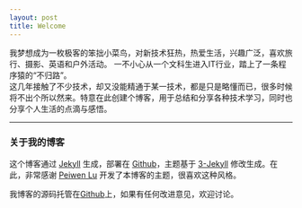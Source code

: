 ```yaml
---
layout: post
title: Welcome
---
```


我梦想成为一枚极客的笨拙小菜鸟，对新技术狂热，热爱生活，兴趣广泛，喜欢旅行、摄影、英语和户外活动。 一不小心从一个文科生进入IT行业，踏上了一条程序猿的“不归路”。  
这几年接触了不少技术，却又没能精通于某一技术，都是只是略懂而已，很多时候将不出个所以然来。特意在此创建个博客，用于总结和分享各种技术学习，同时也分享个人生活的点滴与感悟。

---

### 关于我的博客

这个博客通过 [Jekyll](http://jekyllrb.com/) 生成，部署在 [Github](https://pages.github.com)，主题基于 [3-Jekyll](https://github.com/P233/3-Jekyll) 修改生成。在此，非常感谢 [Peiwen Lu](https://github.com/P233) 开发了本博客的主题，很喜欢这种风格。

我博客的源码托管在[Github](https://github.com/suyan/suyan.github.io)上，如果有任何改进意见，欢迎讨论。